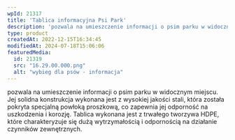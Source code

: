 ```yaml
---
wpId: 21317
title: 'Tablica informacyjna Psi Park'
description: 'pozwala na umieszczenie informacji o psim parku w widocznym miejscu. Jej solidna konstrukcja wykonana jest z wysokiej jakości stali, która została pokryta specjalną powłoką proszkową, co zapewnia jej odporność na uszkodzenia i korozję. Tablica wykonana jest z trwałego tworzywa HDPE, które charakteryzuje się dużą wytrzymałością i odpornością na działanie czynników zewnętrznych.'
type: product
createdAt: 2022-12-15T16:34:45
modifiedAt: 2024-07-18T15:06:06
featuredMedia:
  id: 21319
  src: "16.29.00.000.png"
  alt: "wybieg dla psów - informacja"
---
```



pozwala na umieszczenie informacji o psim parku w widocznym miejscu. Jej solidna konstrukcja wykonana jest z wysokiej jakości stali, która została pokryta specjalną powłoką proszkową, co zapewnia jej odporność na uszkodzenia i korozję. Tablica wykonana jest z trwałego tworzywa HDPE, które charakteryzuje się dużą wytrzymałością i odpornością na działanie czynników zewnętrznych.
